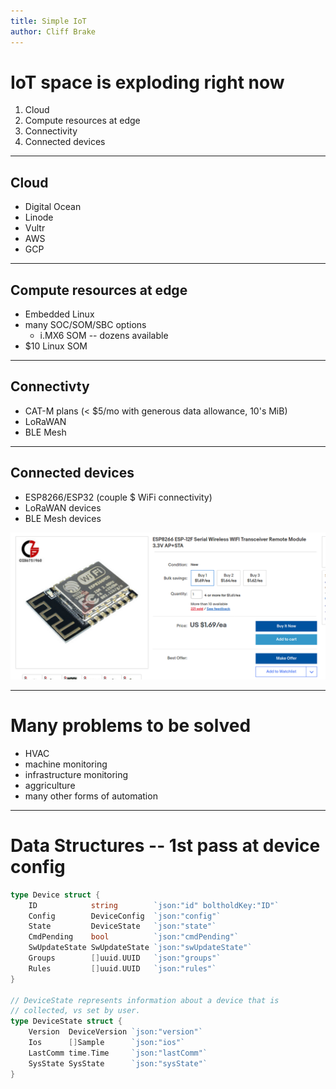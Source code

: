 ```yaml
---
title: Simple IoT
author: Cliff Brake
---
```


# IoT space is exploding right now

1. Cloud
1. Compute resources at edge
1. Connectivity
1. Connected devices

---

## Cloud

- Digital Ocean
- Linode
- Vultr
- AWS
- GCP

---

## Compute resources at edge

- Embedded Linux
- many SOC/SOM/SBC options
  - i.MX6 SOM -- dozens available
- \$10 Linux SOM

---

## Connectivty

- CAT-M plans (< \$5/mo with generous data allowance, 10's MiB)
- LoRaWAN
- BLE Mesh

---

## Connected devices

- ESP8266/ESP32 (couple \$ WiFi connectivity)
- LoRaWAN devices
- BLE Mesh devices

![](esp8266.png)

---

# Many problems to be solved

- HVAC
- machine monitoring
- infrastructure monitoring
- aggriculture
- many other forms of automation

---

# Data Structures -- 1st pass at device config

```go
type Device struct {
	ID            string        `json:"id" boltholdKey:"ID"`
	Config        DeviceConfig  `json:"config"`
	State         DeviceState   `json:"state"`
	CmdPending    bool          `json:"cmdPending"`
	SwUpdateState SwUpdateState `json:"swUpdateState"`
	Groups        []uuid.UUID   `json:"groups"`
	Rules         []uuid.UUID   `json:"rules"`
}

// DeviceState represents information about a device that is
// collected, vs set by user.
type DeviceState struct {
	Version  DeviceVersion `json:"version"`
	Ios      []Sample      `json:"ios"`
	LastComm time.Time     `json:"lastComm"`
	SysState SysState      `json:"sysState"`
}

```
